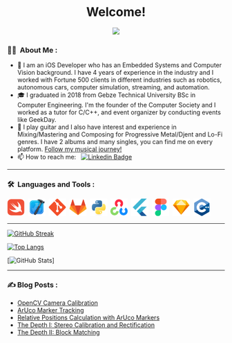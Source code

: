 <h1 align="center">Welcome!</h1>
<p align="center"><img src="https://media.giphy.com/media/M9gbBd9nbDrOTu1Mqx/giphy.gif" width="100"/></p>

### 👨‍💻 &nbsp;About Me :
- 🔭 I am an iOS Developer who has an Embedded Systems and Computer Vision background. I have 4 years of experience in the industry and I worked with Fortune 500 clients in different industries such as robotics, autonomous cars, computer simulation, streaming, and automation.
- 🎓 I graduated in 2018 from Gebze Technical University BSc in Computer Engineering. I'm the founder of the Computer Society and I worked as a tutor for C/C++, and event organizer by conducting events like GeekDay.
- 🎸 I play guitar and I also have interest and experience in Mixing/Mastering and Composing for Progressive Metal/Djent and Lo-Fi genres. I have 2 albums and many singles, you can find me on every platform. [Follow my musical journey!](https://linktr.ee/aliyasineser)
- 📫 How to reach me: &nbsp; [![Linkedin Badge](https://img.shields.io/badge/-aliyasineser-blue?style=flat&logo=Linkedin&logoColor=white)](https://www.linkedin.com/in/aliyasineser)

---

### 🛠 &nbsp;Languages and Tools :

<p>
<img src="https://github.com/devicons/devicon/blob/master/icons/swift/swift-original.svg" title="Swift" **alt="Swift" width="40" height="40"/>&nbsp;
<img src="https://github.com/devicons/devicon/blob/master/icons/xcode/xcode-original.svg" title="XCode" **alt="XCode" width="40" height="40"/>&nbsp;
<img src="https://github.com/devicons/devicon/blob/master/icons/git/git-original.svg" title="Git" **alt="Git" width="40" height="40"/>&nbsp;
<img src="https://github.com/devicons/devicon/blob/master/icons/gitlab/gitlab-original.svg" title="GitLab" **alt="GitLab" width="40" height="40"/>&nbsp;
<img src="https://github.com/devicons/devicon/blob/master/icons/python/python-original.svg" title="Python" **alt="Python" width="40" height="40"/>&nbsp;
<img src="https://github.com/devicons/devicon/blob/master/icons/opencv/opencv-original.svg" title="OpenCV" **alt="OpenCV" width="40" height="40"/>&nbsp;
<img src="https://github.com/devicons/devicon/blob/master/icons/flutter/flutter-original.svg" title="Flutter" alt="Flutter" width="40" height="40"/>&nbsp;
<img src="https://github.com/devicons/devicon/blob/master/icons/figma/figma-original.svg" title="Figma" **alt="Figma" width="40" height="40"/>&nbsp;
<img src="https://github.com/devicons/devicon/blob/master/icons/sketch/sketch-original.svg" title="Sketch" **alt="Sketch" width="40" height="40"/>&nbsp;
<img src="https://github.com/devicons/devicon/blob/master/icons/cplusplus/cplusplus-original.svg" title="C++" **alt="C++" width="40" height="40"/>&nbsp;
</p>


---
  
[![GitHub Streak](http://github-readme-streak-stats.herokuapp.com?user=aliyasineser&theme=dark)](https://git.io/streak-stats)
  
[![Top Langs](https://github-readme-stats.vercel.app/api/top-langs/?username=aliyasineser&layout=compact&theme=vision-friendly-dark)](https://github.com/anuraghazra/github-readme-stats)

[![GitHub Stats](https://github-readme-stats.vercel.app/api?username=aliyasineser&show_icons=true&theme=dracula)]
  
---

### ✍️ Blog Posts : 
- [OpenCV Camera Calibration](https://aliyasineser.medium.com/opencv-camera-calibration-e9a48bdd1844)
- [ArUco Marker Tracking](https://aliyasineser.medium.com/aruco-marker-tracking-with-opencv-8cb844c26628)
- [Relative Positions Calculation with ArUco Markers](https://aliyasineser.medium.com/calculation-relative-positions-of-aruco-markers-eee9cc4036e3)
- [The Depth I: Stereo Calibration and Rectification](https://python.plainenglish.io/the-depth-i-stereo-calibration-and-rectification-24da7b0fb1e0)
- [The Depth II: Block Matching](https://python.plainenglish.io/the-depth-ii-block-matching-d599e9372712)


<!--
**aliyasineser/aliyasineser** is a ✨ _special_ ✨ repository because its `README.md` (this file) appears on your GitHub profile.

Here are some ideas to get you started:

- 🔭 I’m currently working on ...
- 🌱 I’m currently learning ...
- 👯 I’m looking to collaborate on ...
- 🤔 I’m looking for help with ...
- 💬 Ask me about ...
- 📫 How to reach me: ...
- 😄 Pronouns: ...
- ⚡ Fun fact: ...
-->
